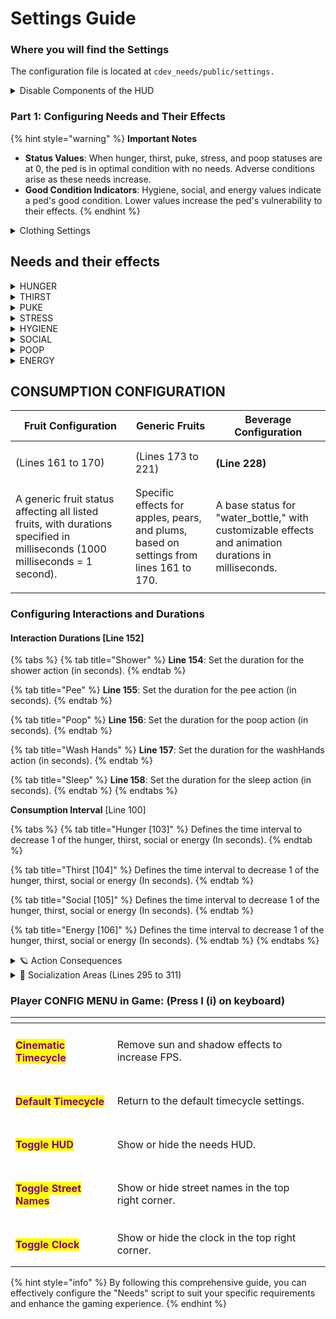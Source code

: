 # Settings Guide

### Where you will find the Settings

The configuration file is located at `cdev_needs/public/settings.`

<details>

<summary>Disable Components of the HUD</summary>

Disable components from UI, allowing you to use any HUD.

* Indicators
  * _Type:_ <mark style="color:purple;">Boolean</mark>
  * _Description:_ Disable the indicators.
* Informations
  * _Type:_ <mark style="color:purple;">Boolean</mark>
  * _Description:_ Disable the informations.

<!---->

* Speedometer
  * _Type:_ <mark style="color:purple;">Boolean</mark>
  * _Description:_ Disable the speedometer.
* Notifys
  * _Type:_ <mark style="color:purple;">Boolean</mark>
  * _Description:_ Disable the notifys.

</details>

### Part 1: Configuring Needs and Their Effects

{% hint style="warning" %}
**Important Notes**

* **Status Values**: When hunger, thirst, puke, stress, and poop statuses are at 0, the ped is in optimal condition with no needs. Adverse conditions arise as these needs increase.
* **Good Condition Indicators**: Hygiene, social, and energy values indicate a ped's good condition. Lower values increase the ped's vulnerability to their effects.
{% endhint %}

<details>

<summary>Clothing Settings</summary>

You can modify and define the player's clothing to ensure they appear naked while peeing or using the shower. \
\
Lines 70 to 98 specify each part of the body and the corresponding numbers to change.

</details>

## Needs and their effects

<details>

<summary>HUNGER</summary>

&#x20;    <mark style="color:blue;">✨</mark><mark style="color:purple;">**Effects:**</mark> when hunger is defined (line 112), two main effects occur:

* The ped rubs their belly and stomach growling sounds occur periodically.
* These effects can be intensified by adjusting the frequency (line 114) and the damage received (line 113) when hunger reaches 100.\
  \
  ⚙️ <mark style="color:purple;">**Configuration**</mark><mark style="color:purple;">:</mark>\

* **Line 111**: Set the time interval for hunger warnings.
* **Line 112**: Set the threshold for hunger notifications.
* **Line 113**: Set the damage value at maximum hunger.
* **Line 114**: Set the damage frequency at maximum hunger.



</details>

<details>

<summary>THIRST</summary>

<mark style="color:blue;">✨</mark><mark style="color:purple;">**Effects:**</mark> when thirst is defined (line 118), two main effects occur:

* The ped walks with a drunken animation (line 117).
* To prevent bypassing this mechanic, the ped reverts to the animation periodically (line 119) if conditions persist (line 118).

\
⚙️ <mark style="color:purple;">**Configuration**</mark><mark style="color:purple;">:</mark>

* **Line 117**: Set the animation for severe thirst.
* **Line 118**: Set the threshold for thirst warnings.
* **Line 119**: Set the condition to reset the walking animation.
* **Line 120**: Set the damage value at maximum thirst.
* **Line 121**: Set the damage frequency at maximum thirst.

</details>

<details>

<summary>PUKE</summary>

<mark style="color:blue;">✨</mark><mark style="color:purple;">**Effects:**</mark> Puking resets hunger and thirst to values set in lines 124 and 125, respectively. Adjust these values with caution to avoid excessive damage.

\
⚙️ <mark style="color:purple;">**Configuration**</mark><mark style="color:purple;">:</mark>

* **Line 124**: Set the hunger reset value after puking.
* **Line 125**: Set the thirst reset value after puking.

</details>

<details>

<summary>STRESS</summary>

<mark style="color:blue;">✨</mark><mark style="color:purple;">**Effects:**</mark> Stress effects trigger when the ped's stress exceeds the value set in line 128. The intensity of these effects can be adjusted.

\
⚙️ <mark style="color:purple;">**Configuration**</mark><mark style="color:purple;">:</mark>

* **Line 128**: Set the stress threshold.
* **Line 129**: Set the frequency of stress effects.
* **Line 131**: Set the intensity of stress effects.

</details>

<details>

<summary>HYGIENE</summary>

<mark style="color:blue;">✨</mark><mark style="color:purple;">**Effects:**</mark> when hygiene falls below the value set in line 135, the ped periodically receives warnings and performs a self-sniffing animation.

\
⚙️ <mark style="color:purple;">**Configuration**</mark><mark style="color:purple;">:</mark>

* **Line 134**: Set the frequency of hygiene warnings.
* **Line 135**: Set the hygiene threshold for warnings.

</details>

<details>

<summary>SOCIAL</summary>

<mark style="color:blue;">✨</mark><mark style="color:purple;">**Effects:**</mark> Low social values increase food and drink consumption, exacerbating hunger and thirst based on multipliers in line 139.

\
⚙️ <mark style="color:purple;">**Configuration**</mark><mark style="color:purple;">:</mark>

* **Line 138**: Set the social threshold.
* **Line 139**: Set the multipliers for hunger and thirst consumption.

</details>

<details>

<summary>POOP</summary>

<mark style="color:blue;">✨</mark><mark style="color:purple;">**Effects:**</mark> when the poop value exceeds the threshold set in line 142, the ped randomly farts based on the percentage chance set in line 143.

\
⚙️ <mark style="color:purple;">**Configuration**</mark><mark style="color:purple;">:</mark>

* **Line 142**: Set the poop threshold.
* **Line 143**: Set the percentage chance of farting.

</details>

<details>

<summary>ENERGY</summary>

<mark style="color:blue;">✨</mark><mark style="color:purple;">**Effects:**</mark> when energy falls below the value set in line 147, the screen flashes black periodically.

\
⚙️ <mark style="color:purple;">**Configuration**</mark><mark style="color:purple;">:</mark>

* **Line 146**: Set the blackscreen interval.
* **Line 147**: Set the energy threshold for low energy effects.
* **Line 148**: Set the blackscreen duration in milliseconds.

</details>



## CONSUMPTION CONFIGURATION

| Fruit Configuration                                                                                                          | Generic Fruits                                                                          | Beverage Configuration                                                                                |
| ---------------------------------------------------------------------------------------------------------------------------- | --------------------------------------------------------------------------------------- | ----------------------------------------------------------------------------------------------------- |
| (Lines 161 to 170)                                                                                                           | (Lines 173 to 221)                                                                      | <h4>(Line 228)</h4>                                                                                   |
| A generic fruit status affecting all listed fruits, with durations specified in milliseconds (1000 milliseconds = 1 second). | Specific effects for apples, pears, and plums, based on settings from lines 161 to 170. | A base status for "water\_bottle," with customizable effects and animation durations in milliseconds. |
|                                                                                                                              |                                                                                         |                                                                                                       |

### Configuring Interactions and Durations

#### Interaction Durations \[Line 152]

{% tabs %}
{% tab title="Shower" %}
**Line 154**: Set the duration for the shower action (in seconds).
{% endtab %}

{% tab title="Pee" %}
**Line 155**: Set the duration for the pee action (in seconds).
{% endtab %}

{% tab title="Poop" %}
**Line 156**: Set the duration for the poop action (in seconds).
{% endtab %}

{% tab title="Wash Hands" %}
**Line 157**: Set the duration for the washHands action (in seconds).
{% endtab %}

{% tab title="Sleep" %}
**Line 158**: Set the duration for the sleep action (in seconds).
{% endtab %}
{% endtabs %}

**Consumption Interval** \[Line 100]

{% tabs %}
{% tab title="Hunger [103]" %}
Defines the time interval to decrease 1 of the hunger, thirst, social or energy (In seconds).
{% endtab %}

{% tab title="Thirst [104]" %}
Defines the time interval to decrease 1 of the hunger, thirst, social or energy (In seconds).
{% endtab %}

{% tab title="Social [105]" %}
Defines the time interval to decrease 1 of the hunger, thirst, social or energy (In seconds).
{% endtab %}

{% tab title="Energy [106]" %}
Defines the time interval to decrease 1 of the hunger, thirst, social or energy (In seconds).
{% endtab %}
{% endtabs %}

<details>

<summary>🪐 Action Consequences</summary>

Actions and their respective status effects.

</details>

<details>

<summary>💫 Socialization Areas (Lines 295 to 311)</summary>

Define socialization areas to drastically reduce social needs.

* <mark style="color:purple;">**Line 297**</mark><mark style="color:purple;">:</mark> Set the interval for the effects of the socialization area.

<!---->

* <mark style="color:purple;">**Line 301**</mark><mark style="color:purple;">:</mark> Set the radius of the socialization area.

<!---->

* <mark style="color:purple;">**Line 303**</mark><mark style="color:purple;">:</mark> Set the amount of stress reduction within the socialization area.

<!---->

* <mark style="color:purple;">**Line 304**</mark><mark style="color:purple;">:</mark> Set the amount of social increase within the socialization area.

</details>

### Player CONFIG MENU in Game: (Press I (i) on keyboard)

<table data-view="cards"><thead><tr><th></th><th></th><th></th></tr></thead><tbody><tr><td><h4><mark style="color:purple;">Cinematic Timecycle</mark></h4></td><td>Remove sun and shadow effects to increase FPS.</td><td></td></tr><tr><td><h4><mark style="color:purple;">Default Timecycle</mark></h4></td><td>Return to the default timecycle settings.</td><td></td></tr><tr><td><h4><mark style="color:purple;">Toggle HUD</mark></h4></td><td>Show or hide the needs HUD.</td><td></td></tr><tr><td><h4><mark style="color:purple;">Toggle Street Names</mark></h4></td><td>Show or hide street names in the top right corner.</td><td></td></tr><tr><td><h4><mark style="color:purple;">Toggle Clock</mark></h4></td><td>Show or hide the clock in the top right corner.</td><td></td></tr></tbody></table>

{% hint style="info" %}
By following this comprehensive guide, you can effectively configure the "Needs" script to suit your specific requirements and enhance the gaming experience.
{% endhint %}
